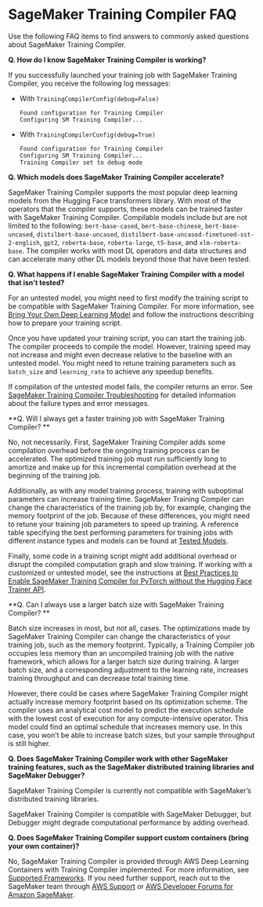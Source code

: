 # SageMaker Training Compiler FAQ<a name="training-compiler-faq"></a>

Use the following FAQ items to find answers to commonly asked questions about SageMaker Training Compiler\.

**Q\. How do I know SageMaker Training Compiler is working?**

If you successfully launched your training job with SageMaker Training Compiler, you receive the following log messages:
+ With `TrainingCompilerConfig(debug=False)`

  ```
  Found configuration for Training Compiler
  Configuring SM Training Compiler...
  ```
+ With `TrainingCompilerConfig(debug=True)`

  ```
  Found configuration for Training Compiler
  Configuring SM Training Compiler...
  Training Compiler set to debug mode
  ```

**Q\. Which models does SageMaker Training Compiler accelerate?**

SageMaker Training Compiler supports the most popular deep learning models from the Hugging Face transformers library\. With most of the operators that the compiler supports, these models can be trained faster with SageMaker Training Compiler\. Compilable models include but are not limited to the following: `bert-base-cased`, `bert-base-chinese`, `bert-base-uncased`, `distilbert-base-uncased`, `distilbert-base-uncased-finetuned-sst-2-english`, `gpt2`, `roberta-base`, `roberta-large`, `t5-base`, and `xlm-roberta-base`\. The compiler works with most DL operators and data structures and can accelerate many other DL models beyond those that have been tested\.

**Q\. What happens if I enable SageMaker Training Compiler with a model that isn't tested?**

For an untested model, you might need to first modify the training script to be compatible with SageMaker Training Compiler\. For more information, see [Bring Your Own Deep Learning Model](training-compiler-modify-scripts.md) and follow the instructions describing how to prepare your training script\.

Once you have updated your training script, you can start the training job\. The compiler proceeds to compile the model\. However, training speed may not increase and might even decrease relative to the baseline with an untested model\. You might need to retune training parameters such as `batch_size` and `learning_rate` to achieve any speedup benefits\.

If compilation of the untested model fails, the compiler returns an error\. See [SageMaker Training Compiler Troubleshooting](training-compiler-troubleshooting.md) for detailed information about the failure types and error messages\.

**Q\. Will I always get a faster training job with SageMaker Training Compiler? **

No, not necessarily\. First, SageMaker Training Compiler adds some compilation overhead before the ongoing training process can be accelerated\. The optimized training job must run sufficiently long to amortize and make up for this incremental compilation overhead at the beginning of the training job\.

Additionally, as with any model training process, training with suboptimal parameters can increase training time\. SageMaker Training Compiler can change the characteristics of the training job by, for example, changing the memory footprint of the job\. Because of these differences, you might need to retune your training job parameters to speed up training\. A reference table specifying the best performing parameters for training jobs with different instance types and models can be found at [Tested Models](training-compiler-support.md#training-compiler-tested-models)\.

Finally, some code in a training script might add additional overhead or disrupt the compiled computation graph and slow training\. If working with a customized or untested model, see the instructions at [Best Practices to Enable SageMaker Training Compiler for PyTorch without the Hugging Face Trainer API](training-compiler-pytorch-models.md#training-compiler-pytorch-models-best-practices)\.

**Q\. Can I always use a larger batch size with SageMaker Training Compiler? **

Batch size increases in most, but not all, cases\. The optimizations made by SageMaker Training Compiler can change the characteristics of your training job, such as the memory footprint\. Typically, a Training Compiler job occupies less memory than an uncompiled training job with the native framework, which allows for a larger batch size during training\. A larger batch size, and a corresponding adjustment to the learning rate, increases training throughput and can decrease total training time\.

However, there could be cases where SageMaker Training Compiler might actually increase memory footprint based on its optimization scheme\. The compiler uses an analytical cost model to predict the execution schedule with the lowest cost of execution for any compute\-intensive operator\. This model could find an optimal schedule that increases memory use\. In this case, you won’t be able to increase batch sizes, but your sample throughput is still higher\.

**Q\. Does SageMaker Training Compiler work with other SageMaker training features, such as the SageMaker distributed training libraries and SageMaker Debugger?**

SageMaker Training Compiler is currently not compatible with SageMaker’s distributed training libraries\.

SageMaker Training Compiler is compatible with SageMaker Debugger, but Debugger might degrade computational performance by adding overhead\.

**Q\. Does SageMaker Training Compiler support custom containers \(bring your own container\)?**

No, SageMaker Training Compiler is provided through AWS Deep Learning Containers with Training Compiler implemented\. For more information, see [Supported Frameworks](training-compiler-support.md#training-compiler-supported-frameworks)\. If you need further support, reach out to the SageMaker team through [AWS Support](https://console.aws.amazon.com/support/) or [AWS Developer Forums for Amazon SageMaker](https://forums.aws.amazon.com/forum.jspa?forumID=285)\.